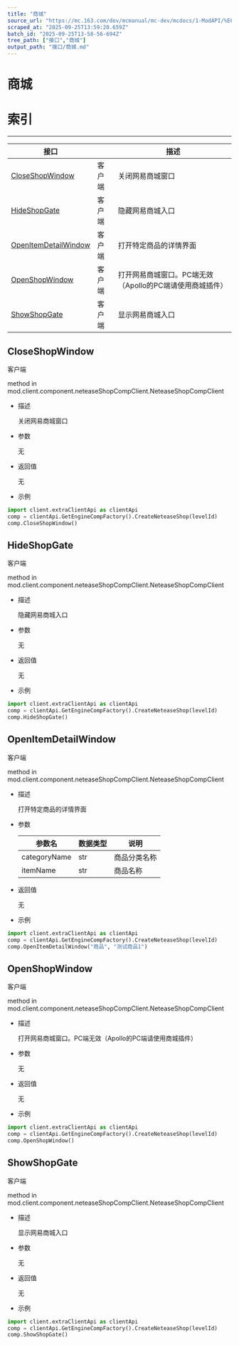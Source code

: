 ```yaml
---
title: "商城"
source_url: "https://mc.163.com/dev/mcmanual/mc-dev/mcdocs/1-ModAPI/%E6%8E%A5%E5%8F%A3/%E5%95%86%E5%9F%8E.html"
scraped_at: "2025-09-25T13:59:20.659Z"
batch_id: "2025-09-25T13-58-56-694Z"
tree_path: ["接口","商城"]
output_path: "接口/商城.md"
---
```


#  商城

#  索引

* * *

| 接口 |  | 描述 |
| --- | --- | --- |
| [CloseShopWindow](/接口/商城#closeshopwindow) | 客户端 | 关闭网易商城窗口 |
| [HideShopGate](/接口/商城#hideshopgate) | 客户端 | 隐藏网易商城入口 |
| [OpenItemDetailWindow](/接口/商城#openitemdetailwindow) | 客户端 | 打开特定商品的详情界面 |
| [OpenShopWindow](/接口/商城#openshopwindow) | 客户端 | 打开网易商城窗口。PC端无效（Apollo的PC端请使用商城插件） |
| [ShowShopGate](/接口/商城#showshopgate) | 客户端 | 显示网易商城入口 |

##  CloseShopWindow

客户端

method in mod.client.component.neteaseShopCompClient.NeteaseShopCompClient

*   描述
    
    关闭网易商城窗口
    
*   参数
    
    无
    
*   返回值
    
    无
    
*   示例
    

```python
import client.extraClientApi as clientApi
comp = clientApi.GetEngineCompFactory().CreateNeteaseShop(levelId)
comp.CloseShopWindow()

```

##  HideShopGate

客户端

method in mod.client.component.neteaseShopCompClient.NeteaseShopCompClient

*   描述
    
    隐藏网易商城入口
    
*   参数
    
    无
    
*   返回值
    
    无
    
*   示例
    

```python
import client.extraClientApi as clientApi
comp = clientApi.GetEngineCompFactory().CreateNeteaseShop(levelId)
comp.HideShopGate()

```

##  OpenItemDetailWindow

客户端

method in mod.client.component.neteaseShopCompClient.NeteaseShopCompClient

*   描述
    
    打开特定商品的详情界面
    
*   参数
    
    | 参数名 | 数据类型 | 说明 |
    | --- | --- | --- |
    | categoryName | str | 商品分类名称 |
    | itemName | str | 商品名称 |
    
*   返回值
    
    无
    
*   示例
    

```python
import client.extraClientApi as clientApi
comp = clientApi.GetEngineCompFactory().CreateNeteaseShop(levelId)
comp.OpenItemDetailWindow("商品", "测试商品1")

```

##  OpenShopWindow

客户端

method in mod.client.component.neteaseShopCompClient.NeteaseShopCompClient

*   描述
    
    打开网易商城窗口。PC端无效（Apollo的PC端请使用商城插件）
    
*   参数
    
    无
    
*   返回值
    
    无
    
*   示例
    

```python
import client.extraClientApi as clientApi
comp = clientApi.GetEngineCompFactory().CreateNeteaseShop(levelId)
comp.OpenShopWindow()

```

##  ShowShopGate

客户端

method in mod.client.component.neteaseShopCompClient.NeteaseShopCompClient

*   描述
    
    显示网易商城入口
    
*   参数
    
    无
    
*   返回值
    
    无
    
*   示例
    

```python
import client.extraClientApi as clientApi
comp = clientApi.GetEngineCompFactory().CreateNeteaseShop(levelId)
comp.ShowShopGate()

```